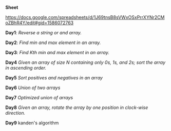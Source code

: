 **Sheet** 

https://docs.google.com/spreadsheets/d/1J69tnsB8sVWxOSxPrrXYNr2CMoZBhR4Y/edit#gid=1586072763

**Day1**:
_Reverse a string or and array._

**Day2**:
_Find min and max element in an array._

**Day3**:
_Find Kth min and max element in an array._

**Day4**
_Given an array of size N containing only 0s, 1s, and 2s; sort the array in ascending order._

**Day5**
_Sort positives and negatives in an array_

**Day6**
_Union of two arrays_

**Day7**
_Optimized union of arrays_

**Day8**
_Given an array, rotate the array by one position in clock-wise direction._

**Day9**
kanden's algorithm